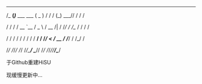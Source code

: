 
  _______                   ___        __  ___ _____ __  __
  
 /_  __(_)___ ___  ___     ( _ )      / / / (_) ___// / / /
 
  / / / / __ `__ \/ _ \   / __ \/|   / /_/ / /\__ \/ / / / 
  
 / / / / / / / / /  __/  / /_/  <   / __  / /___/ / /_/ /  
 
/_/ /_/_/ /_/ /_/\___/   \____/\/  /_/ /_/_//____/\____/   
                                                           

于Github重建HiSU

现缓慢更新中...



<!--
**H1SU/H1SU** is a ✨ _special_ ✨ repository because its `README.md` (this file) appears on your GitHub profile.

Here are some ideas to get you started:

- 🔭 I’m currently working on ...
- 🌱 I’m currently learning ...
- 👯 I’m looking to collaborate on ...
- 🤔 I’m looking for help with ...
- 💬 Ask me about ...
- 📫 How to reach me: ...
- 😄 Pronouns: ...
- ⚡ Fun fact: ...
-->
